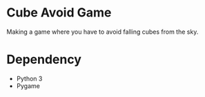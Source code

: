 # Cube Avoid Game
Making a game where you have to avoid falling cubes from the sky.

# Dependency
- Python 3
- Pygame
